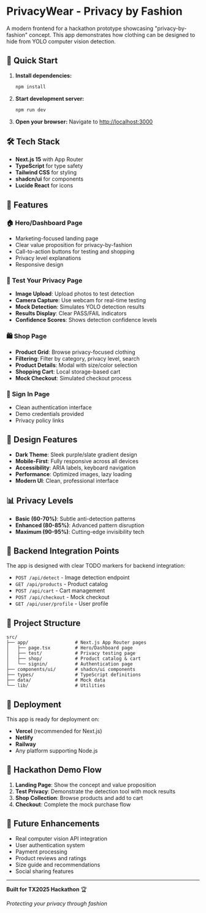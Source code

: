 # PrivacyWear - Privacy by Fashion

A modern frontend for a hackathon prototype showcasing "privacy-by-fashion" concept. This app demonstrates how clothing can be designed to hide from YOLO computer vision detection.

## 🚀 Quick Start

1. **Install dependencies:**
   ```bash
   npm install
   ```

2. **Start development server:**
   ```bash
   npm run dev
   ```

3. **Open your browser:**
   Navigate to [http://localhost:3000](http://localhost:3000)

## 🛠️ Tech Stack

- **Next.js 15** with App Router
- **TypeScript** for type safety
- **Tailwind CSS** for styling
- **shadcn/ui** for components
- **Lucide React** for icons

## 📱 Features

### 🏠 Hero/Dashboard Page
- Marketing-focused landing page
- Clear value proposition for privacy-by-fashion
- Call-to-action buttons for testing and shopping
- Privacy level explanations
- Responsive design

### 🧪 Test Your Privacy Page
- **Image Upload**: Upload photos to test detection
- **Camera Capture**: Use webcam for real-time testing
- **Mock Detection**: Simulates YOLO detection results
- **Results Display**: Clear PASS/FAIL indicators
- **Confidence Scores**: Shows detection confidence levels

### 🛍️ Shop Page
- **Product Grid**: Browse privacy-focused clothing
- **Filtering**: Filter by category, privacy level, search
- **Product Details**: Modal with size/color selection
- **Shopping Cart**: Local storage-based cart
- **Mock Checkout**: Simulated checkout process

### 🔐 Sign In Page
- Clean authentication interface
- Demo credentials provided
- Privacy policy links

## 🎨 Design Features

- **Dark Theme**: Sleek purple/slate gradient design
- **Mobile-First**: Fully responsive across all devices
- **Accessibility**: ARIA labels, keyboard navigation
- **Performance**: Optimized images, lazy loading
- **Modern UI**: Clean, professional interface

## 📊 Privacy Levels

- **Basic (60-70%)**: Subtle anti-detection patterns
- **Enhanced (80-85%)**: Advanced pattern disruption  
- **Maximum (90-95%)**: Cutting-edge invisibility tech

## 🔧 Backend Integration Points

The app is designed with clear TODO markers for backend integration:

- `POST /api/detect` - Image detection endpoint
- `GET /api/products` - Product catalog
- `POST /api/cart` - Cart management
- `POST /api/checkout` - Mock checkout
- `GET /api/user/profile` - User profile

## 📁 Project Structure

```
src/
├── app/                 # Next.js App Router pages
│   ├── page.tsx         # Hero/Dashboard page
│   ├── test/            # Privacy testing page
│   ├── shop/            # Product catalog & cart
│   └── signin/          # Authentication page
├── components/ui/       # shadcn/ui components
├── types/               # TypeScript definitions
├── data/                # Mock data
└── lib/                 # Utilities
```

## 🚀 Deployment

This app is ready for deployment on:
- **Vercel** (recommended for Next.js)
- **Netlify**
- **Railway**
- Any platform supporting Node.js

## 🎯 Hackathon Demo Flow

1. **Landing Page**: Show the concept and value proposition
2. **Test Privacy**: Demonstrate the detection tool with mock results
3. **Shop Collection**: Browse products and add to cart
4. **Checkout**: Complete the mock purchase flow

## 🔮 Future Enhancements

- Real computer vision API integration
- User authentication system
- Payment processing
- Product reviews and ratings
- Size guide and recommendations
- Social sharing features

---

**Built for TX2025 Hackathon** 🏆

*Protecting your privacy through fashion*